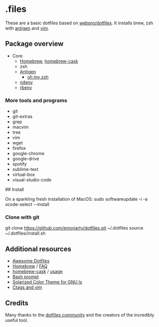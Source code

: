 # .files

These are a basic dotfiles based on [webpro/dotfiles](https://github.com/webpro/dotfiles).
It installs brew, zsh with [antigen](https://github.com/zsh-users/antigen) and [vim](http://www.vim.org/).

## Package overview

* Core
  * [Homebrew](http://brew.sh/), [homebrew-cask](http://caskroom.io/)
  * zsh
  * [Antigen](https://github.com/zsh-users/antigen)
    * [oh my zsh](https://github.com/robbyrussell/oh-my-zsh)
  * [ndenv](https://github.com/riywo/ndenv)
  * [rbenv](https://github.com/rbenv/rbenv)

### More tools and programs

  * git
  * git-extras
  * grep
  * macvim
  * tree
  * vim
  * wget
  * firefox
  * google-chrome
  * google-drive
  * spotify
  * sublime-text
  * virtual-box
  * visual-studio-code

## Install

On a sparkling fresh installation of MacOS:
  sudo softwareupdate -i -a
  xcode-select --install 

### Clone with git

git clone https://github.com/emoriarty/dotfiles.git ~/.dotfiles
source ~/.dotfiles/install.sh

## Additional resources

  * [Awesome Dotfiles](https://github.com/webpro/awesome-dotfiles)
  * [Homebrew](http://brew.sh/) / [FAQ](https://github.com/Homebrew/homebrew/wiki/FAQ)
  * [homebrew-cask](http://caskroom.io/) / [usage](https://github.com/phinze/homebrew-cask/blob/master/USAGE.md)
  * [Bash prompt](http://wiki.archlinux.org/index.php/Color_Bash_Prompt)
  * [Solarized Color Theme for GNU ls](https://github.com/seebi/dircolors-solarized)		
  * [Ctags and vim](https://andrew.stwrt.ca/posts/vim-ctags/)

## Credits

Many thanks to the [dotfiles community](http://dotfiles.github.io/) and the creators of the incredibly useful tool.
